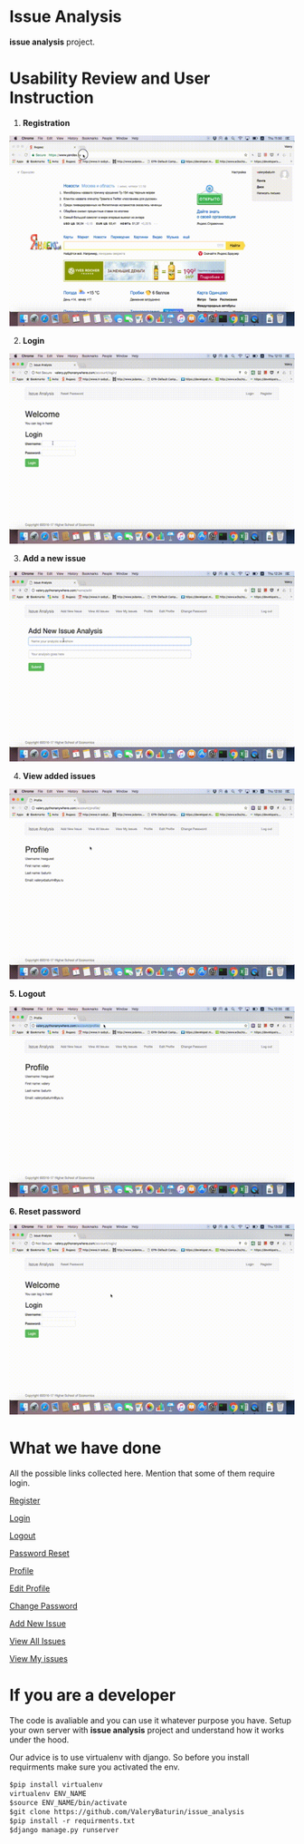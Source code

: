 # Issue Analysis

**issue analysis** project. 

# Usability Review and User Instruction
1. **Registration**

![register](instructions/register.gif)

2. **Login**

![login](instructions/login.gif)

3. **Add a new issue**

![add](instructions/add.gif)

4. **View added issues**

![view](instructions/view.gif)

**5. Logout**

![logout](instructions/logout.gif)

**6. Reset password**

![reset](instructions/reset.gif)

# What we have done

All the possible links collected here. Mention that some of them require login.

[Register](http://valery.pythonanywhere.com/account/register)

[Login](http://valery.pythonanywhere.com/account/login)

[Logout](http://valery.pythonanywhere.com/account/logout)

[Password Reset](http://valery.pythonanywhere.com/account/reset-password/)

[Profile](http://valery.pythonanywhere.com/account/profile)

[Edit Profile](http://valery.pythonanywhere.com/account/profile/edit/)

[Change Password](http://valery.pythonanywhere.com/account/change-password/)

[Add New Issue](http://valery.pythonanywhere.com/home/add)

[View All Issues](http://valery.pythonanywhere.com/home/all)

[View My issues](http://valery.pythonanywhere.com/home/my)


# If you are a developer

The code is avaliable and you can use it whatever purpose you have. Setup your own server with **issue analysis** project and understand how it works under the hood.

Our advice is to use virtualenv with django. So before you install requirments make sure you activated the env.

~~~~
$pip install virtualenv
virtualenv ENV_NAME
$source ENV_NAME/bin/activate
$git clone https://github.com/ValeryBaturin/issue_analysis
$pip install -r requirments.txt
$django manage.py runserver
~~~~
